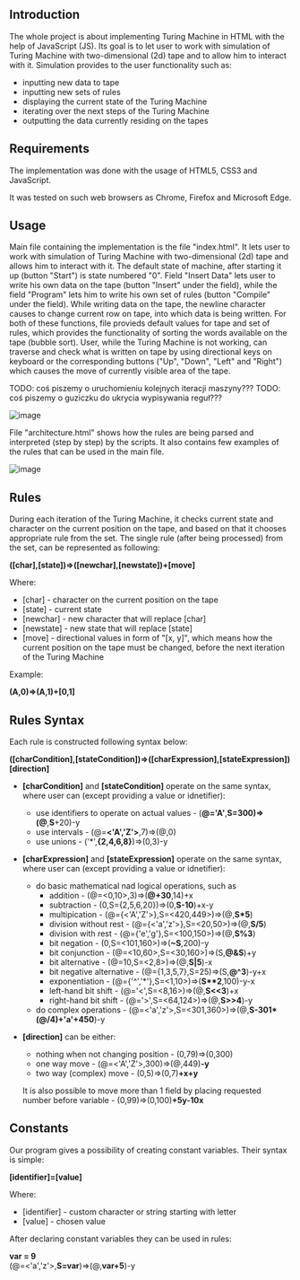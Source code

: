 ## Introduction

The whole project is about implementing Turing Machine in HTML with the help of JavaScript (JS). Its goal is to let user to work with simulation of Turing Machine with two-dimensional (2d) tape and to allow him to interact with it. Simulation provides to the user functionality such as:
* inputting new data to tape
* inputting new sets of rules
* displaying the current state of the Turing Machine
* iterating over the next steps of the Turing Machine
* outputting the data currently residing on the tapes

## Requirements

The implementation was done with the usage of HTML5, CSS3 and JavaScript. 

It was tested on such web browsers as Chrome, Firefox and Microsoft Edge. 

## Usage

Main file containing the implementation is the file "index.html". It lets user to work with simulation of Turing Machine with two-dimensional (2d) tape and allows him to interact with it. The default state of machine, after starting it up (button "Start") is state numbered "0". Field "Insert Data" lets user to write his own data on the tape (button "Insert" under the field), while the field "Program" lets him to write his own set of rules (button "Compile" under the field). While writing data on the tape, the newline character causes to change current row on tape, into which data is being written. For both of these functions, file provieds default values for tape and set of rules, which provides the functionality of sorting the words available on the tape (bubble sort). User, while the Turing Machine is not working, can traverse and check what is written on tape by using directional keys on keyboard or the corresponding buttons ("Up", "Down", "Left" and "Right") which causes the move of currently visible area of the tape. 

TODO: coś piszemy o uruchomieniu kolejnych iteracji maszyny???
TODO: coś piszemy o guziczku do ukrycia wypisywania reguł???

![image](https://user-images.githubusercontent.com/76527849/122673164-884b3e00-d1cf-11eb-9496-4c0cae55e8e2.png)


File "architecture.html" shows how the rules are being parsed and interpreted (step by step) by the scripts. It also contains few examples of the rules that can be used in the main file.

![image](https://user-images.githubusercontent.com/76527849/122673230-ba5ca000-d1cf-11eb-9e5c-2e8f834c50e0.png)


## Rules

During each iteration of the Turing Machine, it checks current state and character on the current position on the tape, and based on that it chooses appropriate rule from the set. The single rule (after being processed) from the set, can be represented as following:

**([char],[state])=>([newchar],[newstate])+[move]**

Where:
* [char] - character on the current position on the tape
* [state] - current state
* [newchar] - new character that will replace [char]
* [newstate] - new state that will replace [state]
* [move] - directional values in form of "[x, y]", which means how the current position on the tape must be changed, before the next iteration of the Turing Machine
   
Example:

**(A,0)=>(A,1)+[0,1]**

## Rules Syntax
Each rule is constructed following syntax below:

**([charCondition],[stateCondition])=>([charExpression],[stateExpression])[direction]**

* **[charCondition]** and **[stateCondition]** operate on the same syntax, where user can (except providing a value or idnetifier):

   * use identifiers to operate on actual values - (**@='A'**,**S=**300)=>(**@**,**S**+20)-y
   * use intervals - (@=**<'A','Z'>**,7)=>(@,0)
   * use unions - ('*',**{2,4,6,8}**)=>(0,3)-y

* **[charExpression]** and **[stateExpression]** operate on the same syntax, where user can (except providing a value or idnetifier):

   * do basic mathematical nad logical operations, such as
      * addition - (@=<0,10>,3)=>(**@+30**,14)+x
      * subtraction - (0,S={2,5,6,20})=>(0,**S-10**)+x-y
      * multipication - (@={<'A','Z'>},S=<420,449>)=>(@,**S\*5**)
      * division without rest - (@={<'a','z'>},S=<20,50>)=>(@,**S/5**)
      * division with rest - (@={'e','g'},S=<100,150>)=>(@,**S%3**)
      * bit negation - (0,S=<101,160>)=>(**~S**,200)-y
      * bit conjunction - (@=<10,60>,S=<30,160>)=>(S,**@&S**)+y
      * bit alternative - (@=10,S=<2,8>)=>(@,**S|5**)-x
      * bit negative alternative - (@={1,3,5,7},S=25)=>(S,**@^3**)-y+x
      * exponentiation - (@={'^','*'},S=<1,10>)=>(**S\*\*2**,100)-y-x
      * left-hand bit shift - (@='<',S=<8,16>)=>(@,**S<<3**)+x
      * right-hand bit shift - (@='>',S=<64,124>)=>(@,**S>>4**)-y
   * do complex operations - (@=<'a','z'>,S=<301,360>)=>(@,**S-301\*(@/4)+'a'+450**)-y

* **[direction]** can be either:
   * nothing when not changing position - (0,79)=>(0,300)
   * one way move - (@=<'A','Z'>,300)=>(@,449)**-y**
   * two way (complex) move - (0,5)=>(0,7)**+x+y**

   It is also possible to move more than 1 field by placing requested number before variable - (0,99)=>(0,100)**+5y-10x**

## Constants

Our program gives a possibility of creating constant variables. Their syntax is simple:

**[identifier]=[value]**

Where:
* [identifier] - custom character or string starting with letter
* [value] - chosen value

After declaring constant variables they can be used in rules:

**var = 9**
&nbsp;\
(@=<'a','z'>,**S=var**)=>(@,**var+5**)-y

